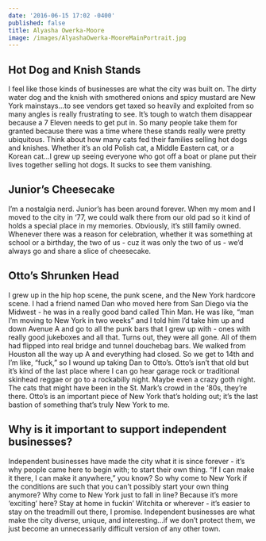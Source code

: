 ```yaml
---
date: '2016-06-15 17:02 -0400'
published: false
title: Alyasha Owerka-Moore
image: /images/AlyashaOwerka-MooreMainPortrait.jpg
---
```

## Hot Dog and Knish Stands

I feel like those kinds of businesses are what the city was built on. The dirty water dog and the knish with smothered onions and spicy mustard are New York mainstays...to see vendors get taxed so heavily and exploited from so many angles is really frustrating to see. It’s tough to watch them disappear because a 7 Eleven needs to get put in. So many people take them for granted because there was a time where these stands really were pretty ubiquitous. Think about how many cats fed their families selling hot dogs and knishes. Whether it’s an old Polish cat, a Middle Eastern cat, or a Korean cat...I grew up seeing everyone who got off a boat or plane put their lives together selling hot dogs. It sucks to see them vanishing. 

## Junior’s Cheesecake

I’m a nostalgia nerd. Junior’s has been around forever. When my mom and I moved to the city in ‘77, we could walk there from our old pad so it kind of holds a special place in my memories. Obviously, it’s still family owned. Whenever there was a reason for celebration, whether it was something at school or a birthday, the two of us - cuz it was only the two of us - we’d always go and share a slice of cheesecake. 

## Otto’s Shrunken Head

I grew up in the hip hop scene, the punk scene, and the New York hardcore scene. I had a friend named Dan who moved here from San Diego via the Midwest - he was in a really good band called Thin Man. He was like, “man I’m moving to New York in two weeks” and I told him I’d take him up and down Avenue A and go to all the punk bars that I grew up with - ones with really good jukeboxes and all that. Turns out, they were all gone. All of them had flipped into real bridge and tunnel douchebag bars. We walked from Houston all the way up A and everything had closed. So we get to 14th and I’m like, “fuck,” so I wound up taking Dan to Otto’s. Otto’s isn’t that old but it’s kind of the last place where I can go hear garage rock or traditional skinhead reggae or go to a rockabilly night. Maybe even a crazy goth night. The cats that might have been in the St. Mark’s crowd in the ‘80s, they’re there. Otto’s is an important piece of New York that’s holding out; it’s the last bastion of something that’s truly New York to me.

## Why is it important to support independent businesses?

Independent businesses have made the city what it is since forever - it’s why people came here to begin with; to start their own thing. “If I can make it there, I can make it anywhere,” you know? So why come to New York if the conditions are such that you can’t possibly start your own thing anymore? Why come to New York just to fall in line? Because it’s more ‘exciting’ here? Stay at home in fuckin’ Witchita or wherever - it’s easier to stay on the treadmill out there, I promise. Independent businesses are what make the city diverse, unique, and interesting...if we don’t protect them, we just become an unnecessarily difficult version of any other town.

